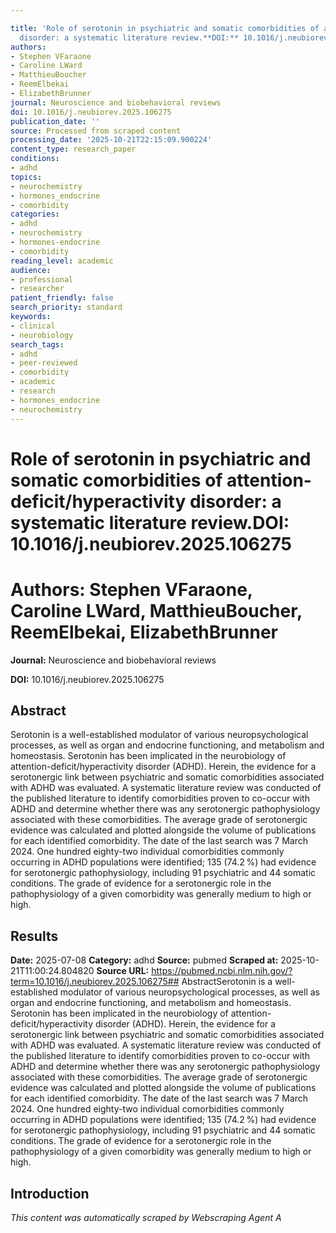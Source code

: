 ```yaml
---

title: 'Role of serotonin in psychiatric and somatic comorbidities of attention-deficit/hyperactivity
  disorder: a systematic literature review.**DOI:** 10.1016/j.neubiorev.2025.106275'
authors:
- Stephen VFaraone
- Caroline LWard
- MatthieuBoucher
- ReemElbekai
- ElizabethBrunner
journal: Neuroscience and biobehavioral reviews
doi: 10.1016/j.neubiorev.2025.106275
publication_date: ''
source: Processed from scraped content
processing_date: '2025-10-21T22:15:09.900224'
content_type: research_paper
conditions:
- adhd
topics:
- neurochemistry
- hormones_endocrine
- comorbidity
categories:
- adhd
- neurochemistry
- hormones-endocrine
- comorbidity
reading_level: academic
audience:
- professional
- researcher
patient_friendly: false
search_priority: standard
keywords:
- clinical
- neurobiology
search_tags:
- adhd
- peer-reviewed
- comorbidity
- academic
- research
- hormones_endocrine
- neurochemistry
---
```




# Role of serotonin in psychiatric and somatic comorbidities of attention-deficit/hyperactivity disorder: a systematic literature review.**DOI:** 10.1016/j.neubiorev.2025.106275

# **Authors:** Stephen VFaraone, Caroline LWard, MatthieuBoucher, ReemElbekai, ElizabethBrunner

**Journal:** Neuroscience and biobehavioral reviews

**DOI:** 10.1016/j.neubiorev.2025.106275

## Abstract

Serotonin is a well-established modulator of various neuropsychological processes, as well as organ and endocrine functioning, and metabolism and homeostasis. Serotonin has been implicated in the neurobiology of attention-deficit/hyperactivity disorder (ADHD). Herein, the evidence for a serotonergic link between psychiatric and somatic comorbidities associated with ADHD was evaluated.
A systematic literature review was conducted of the published literature to identify comorbidities proven to co-occur with ADHD and determine whether there was any serotonergic pathophysiology associated with these comorbidities. The average grade of serotonergic evidence was calculated and plotted alongside the volume of publications for each identified comorbidity. The date of the last search was 7 March 2024.
One hundred eighty-two individual comorbidities commonly occurring in ADHD populations were identified; 135 (74.2 %) had evidence for serotonergic pathophysiology, including 91 psychiatric and 44 somatic conditions. The grade of evidence for a serotonergic role in the pathophysiology of a given comorbidity was generally medium to high or high.
## Results

**Date:** 2025-07-08
**Category:** adhd
**Source:** pubmed
**Scraped at:** 2025-10-21T11:00:24.804820
**Source URL:** https://pubmed.ncbi.nlm.nih.gov/?term=10.1016/j.neubiorev.2025.106275## AbstractSerotonin is a well-established modulator of various neuropsychological processes, as well as organ and endocrine functioning, and metabolism and homeostasis. Serotonin has been implicated in the neurobiology of attention-deficit/hyperactivity disorder (ADHD). Herein, the evidence for a serotonergic link between psychiatric and somatic comorbidities associated with ADHD was evaluated.
A systematic literature review was conducted of the published literature to identify comorbidities proven to co-occur with ADHD and determine whether there was any serotonergic pathophysiology associated with these comorbidities. The average grade of serotonergic evidence was calculated and plotted alongside the volume of publications for each identified comorbidity. The date of the last search was 7 March 2024.
One hundred eighty-two individual comorbidities commonly occurring in ADHD populations were identified; 135 (74.2 %) had evidence for serotonergic pathophysiology, including 91 psychiatric and 44 somatic conditions. The grade of evidence for a serotonergic role in the pathophysiology of a given comorbidity was generally medium to high or high.
## Introduction
*This content was automatically scraped by Webscraping Agent A*